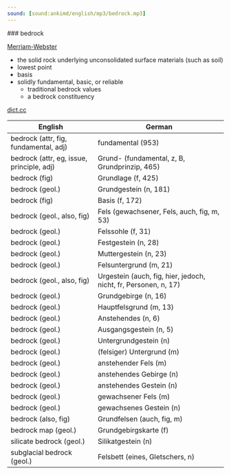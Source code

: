 ```yaml
---
sound: [sound:ankimd/english/mp3/bedrock.mp3]
---
```


\### bedrock

[Merriam-Webster](https://www.merriam-webster.com/dictionary/bedrock)

- the solid rock underlying unconsolidated surface materials (such as soil)
- lowest point
- basis
- solidly fundamental, basic, or reliable
    - traditional bedrock values
    - a bedrock constituency

[dict.cc](https://www.dict.cc/bedrock)

| English        | German       |
| -------------- | ------------ |
| bedrock (attr, fig, fundamental, adj) | fundamental (953) |
| bedrock (attr, eg, issue, principle, adj) | Grund- (fundamental, z, B, Grundprinzip, 465) |
| bedrock (fig) | Grundlage (f, 425) |
| bedrock (geol.) | Grundgestein (n, 181) |
| bedrock (fig) | Basis (f, 172) |
| bedrock (geol., also, fig) | Fels (gewachsener, Fels, auch, fig, m, 53) |
| bedrock (geol.) | Felssohle (f, 31) |
| bedrock (geol.) | Festgestein (n, 28) |
| bedrock (geol.) | Muttergestein (n, 23) |
| bedrock (geol.) | Felsuntergrund (m, 21) |
| bedrock (geol., also, fig) | Urgestein (auch, fig, hier, jedoch, nicht, fr, Personen, n, 17) |
| bedrock (geol.) | Grundgebirge (n, 16) |
| bedrock (geol.) | Hauptfelsgrund (m, 13) |
| bedrock (geol.) | Anstehendes (n, 6) |
| bedrock (geol.) | Ausgangsgestein (n, 5) |
| bedrock (geol.) | Untergrundgestein (n) |
| bedrock (geol.) | (felsiger) Untergrund (m) |
| bedrock (geol.) | anstehender Fels (m) |
| bedrock (geol.) | anstehendes Gebirge (n) |
| bedrock (geol.) | anstehendes Gestein (n) |
| bedrock (geol.) | gewachsener Fels (m) |
| bedrock (geol.) | gewachsenes Gestein (n) |
| bedrock (also, fig) | Grundfelsen (auch, fig, m) |
| bedrock map (geol.) | Grundgebirgskarte (f) |
| silicate bedrock (geol.) | Silikatgestein (n) |
| subglacial bedrock (geol.) | Felsbett (eines, Gletschers, n) |
